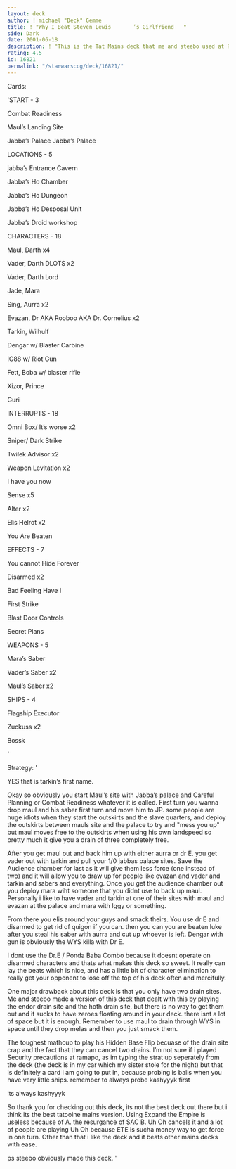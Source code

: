 ```yaml
---
layout: deck
author: ! michael "Deck" Gemme
title: ! "Why I Beat Steven Lewis       ’s Girlfriend   "
side: Dark
date: 2001-06-18
description: ! "This is the Tat Mains deck that me and steebo used at Ramapo, its good."
rating: 4.5
id: 16821
permalink: "/starwarsccg/deck/16821/"
---
```

Cards: 

'START - 3

Combat Readiness

Maul’s Landing Site

Jabba’s Palace Jabba’s Palace


LOCATIONS - 5

jabba’s Entrance Cavern

Jabba’s Ho Chamber

Jabba’s Ho Dungeon

Jabba’s Ho Desposal Unit 

Jabba’s Droid workshop


CHARACTERS - 18

Maul, Darth x4

Vader, Darth DLOTS x2

Vader, Darth Lord 

Jade, Mara

Sing, Aurra x2

Evazan, Dr AKA Rooboo AKA Dr. Cornelius x2

Tarkin, Wilhulf 

Dengar w/ Blaster Carbine

IG88 w/ Riot Gun

Fett, Boba w/ blaster rifle

Xizor, Prince

Guri 


INTERRUPTS - 18

Omni Box/ It’s worse x2

Sniper/ Dark Strike

Twilek Advisor x2

Weapon Levitation x2

I have you now

Sense x5

Alter x2

Elis Helrot x2

You Are Beaten


EFFECTS - 7

You cannot Hide Forever

Disarmed x2

Bad Feeling Have I

First Strike

Blast Door Controls

Secret Plans


WEAPONS - 5

Mara’s Saber

Vader’s Saber x2

Maul’s Saber x2


SHIPS - 4

Flagship Executor

Zuckuss x2 

Bossk


'

Strategy: '

YES that is tarkin’s first name.


Okay so obviously you start Maul’s site with Jabba’s palace and Careful Planning or Combat Readiness whatever it is called.  First turn you wanna drop maul and his saber first turn and move him to JP.  some people are huge idiots when they start the outskirts and the slave quarters, and deploy the outskirts between mauls site and the palace to try and "mess you up" but maul moves free to the outskirts when using his own landspeed so pretty much it give you a drain of three completely free.


After you get maul out and back him up with either aurra or dr E.  you get vader out with tarkin and pull your 1/0 jabbas palace sites.  Save the Audience chamber for last as it will give them less force (one instead of two) and it will allow you to draw up for people like evazan and vader and tarkin and sabers and everything.  Once you get the audience chamber out you deploy mara wiht someone that you didnt use to back up maul.  Personally i like to have vader and tarkin at one of their sites with maul and evazan at the palace and mara with Iggy or something.  


From there you elis around your guys and smack theirs.  You use dr E and disarmed to get rid of quigon if you can.  then you can you are beaten luke after you steal his saber with aurra and cut up whoever is left.  Dengar with gun is obviously the WYS killa with Dr E. 


I dont use the Dr.E / Ponda Baba Combo because it doesnt operate on disarmed characters and thats what makes this deck so sweet.  It really can lay the beats which is nice, and has a little bit of character elimination to really get your opponent to lose off the top of his deck often and mercifully.


One major drawback about this deck is that you only have two drain sites.  Me and steebo made a version of this deck that dealt with this by playing the endor drain site and the hoth drain site, but there is no way to get them out and it sucks to have zeroes floating around in your deck.  there isnt a lot of space but it is enough.  Remember to use maul to drain through WYS in space until they drop melas and then you just smack them.  


The toughest mathcup to play his Hidden Base Flip becuase of the drain site crap and the fact that they can cancel two drains.  I’m not sure if i played Security precautions at ramapo, as im typing the strat up seperately from the deck (the deck is in my car which my sister stole for the night) but that is definitely a card i am going to put in, because probing is balls when you have very little ships.  remember to always probe kashyyyk first


its always kashyyyk


So thank you for checking out this deck, its not the best deck out there but i think its the best tatooine mains version.  Using Expand the Empire is useless because of A. the resurgance of SAC B. Uh Oh cancels it and a lot of people are playing Uh Oh because ETE is sucha money way to get force in one turn.  Other than that i like the deck and it beats other mains decks with ease.


ps steebo obviously made this deck. '
